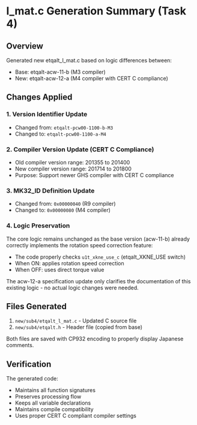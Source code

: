 # l_mat.c Generation Summary (Task 4)

## Overview
Generated new etqalt_l_mat.c based on logic differences between:
- Base: etqalt-acw-11-b (M3 compiler)
- New: etqalt-acw-12-a (M4 compiler with CERT C compliance)

## Changes Applied

### 1. Version Identifier Update
- Changed from: `etqalt-pcw00-1100-b-M3`
- Changed to: `etqalt-pcw00-1100-a-M4`

### 2. Compiler Version Update (CERT C Compliance)
- Old compiler version range: 201355 to 201400
- New compiler version range: 201714 to 201800
- Purpose: Support newer GHS compiler with CERT C compliance

### 3. MK32_ID Definition Update
- Changed from: `0x00000040` (R9 compiler)
- Changed to: `0x00000080` (M4 compiler)

### 4. Logic Preservation
The core logic remains unchanged as the base version (acw-11-b) already correctly
implements the rotation speed correction feature:
- The code properly checks `u1t_xkne_use_c` (etqalt_XKNE_USE switch)
- When ON: applies rotation speed correction
- When OFF: uses direct torque value

The acw-12-a specification update only clarifies the documentation of this
existing logic - no actual logic changes were needed.

## Files Generated

1. `new/sub4/etqalt_l_mat.c` - Updated C source file
2. `new/sub4/etqalt.h` - Header file (copied from base)

Both files are saved with CP932 encoding to properly display Japanese comments.

## Verification

The generated code:
- Maintains all function signatures
- Preserves processing flow
- Keeps all variable declarations
- Maintains compile compatibility
- Uses proper CERT C compliant compiler settings
